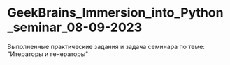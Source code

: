 # GeekBrains_Immersion_into_Python_seminar_08-09-2023
Выполненные практические задания и задача семинара по теме: "Итераторы и генераторы"
